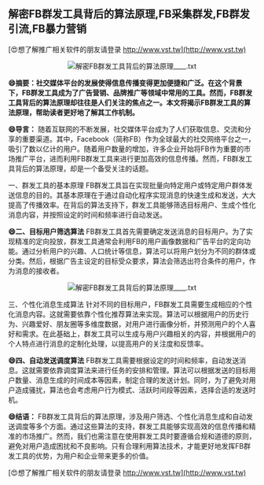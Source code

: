 ## **解密FB群发工具背后的算法原理,FB采集群发,FB群发引流,FB暴力营销**

[😍想了解推广相关软件的朋友请登录 http://www.vst.tw](http://www.vst.tw)

 <center><img src="https://vst.tw/MP4/tuiguang/png/0.png" alt="解密FB群发工具背后的算法原理____.txt"></center>

**😄摘要：社交媒体平台的发展使得信息传播变得更加便捷和广泛。在这个背景下，FB群发工具成为了广告营销、品牌推广等领域中常用的工具。然而，FB群发工具背后的算法原理却往往是人们关注的焦点之一。本文将揭示FB群发工具的算法原理，帮助读者更好地了解其工作机制。**

**😄导言：**
随着互联网的不断发展，社交媒体平台成为了人们获取信息、交流和分享的重要渠道。其中，Facebook（简称FB）作为全球最大的社交网络平台之一，吸引了数以亿计的用户。随着用户数量的增加，许多企业开始将FB作为重要的市场推广平台，进而利用FB群发工具来进行更加高效的信息传播。然而，FB群发工具背后的算法原理，却是一个备受关注的话题。

一、群发工具的基本原理
FB群发工具旨在实现批量向特定用户或特定用户群体发送信息的目的。其基本原理在于通过自动化程序实现消息的快速生成和发送，大大提高了传播效率。在背后的算法支持下，群发工具能够筛选目标用户、生成个性化消息内容，并按照设定的时间和频率进行自动发送。

**😄二、目标用户筛选算法**
FB群发工具首先需要确定发送消息的目标用户。为了实现精准的定向投放，群发工具通常会利用FB的用户画像数据和广告平台的定向功能。通过分析用户的兴趣、人口统计等信息，算法可以将用户划分为不同的群体或分类。然后，根据广告主设定的目标受众要求，算法会筛选出符合条件的用户，作为消息的接收者。

 <center><img src="https://vst.tw/MP4/tuiguang/png/4.png" alt="解密FB群发工具背后的算法原理____.txt"></center>

三、个性化消息生成算法
针对不同的目标用户，FB群发工具需要生成相应的个性化消息内容。这就需要依靠个性化推荐算法来实现。算法可以根据用户的历史行为、兴趣爱好、朋友圈等多维度数据，对用户进行画像分析，并预测用户的个人喜好和需求。在此基础上，群发工具可以生成与用户兴趣相关的内容，并根据用户的个人特点进行消息的定制化处理，以提高用户的关注度和反馈率。

**😄四、自动发送调度算法**
FB群发工具需要根据设定的时间和频率，自动发送消息。这就需要依靠调度算法来进行任务的安排和管理。算法可以根据发送的目标用户数量、消息生成的时间成本等因素，制定合理的发送计划。同时，为了避免对用户造成骚扰，算法也会考虑用户行为模式、活跃时间段等因素，选择合适的发送时机。

**😄结语：**
FB群发工具背后的算法原理，涉及用户筛选、个性化消息生成和自动发送调度等多个方面。通过这些算法的支持，群发工具能够实现高效的信息传播和精准的市场推广。然而，我们也需注意在使用群发工具时要遵循合规和道德的原则，避免对用户造成困扰和不良影响。只有合理利用算法技术，才能更好地发挥FB群发工具的优势，为用户和企业带来更多的价值。

[😍想了解推广相关软件的朋友请登录 http://www.vst.tw](http://www.vst.tw)



